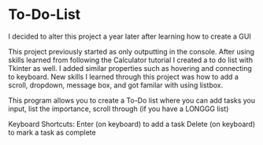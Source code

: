 # To-Do-List
I decided to alter this project a year later after learning how to create a GUI

This project previously started as only outputting in the console. After using skills learned from following the Calculator tutorial I created a to do list with Tkinter as well. I added similar properties such as hovering and connecting to keyboard.
New skills I learned through this project was how to add a scroll, dropdown, message box, and got familar with using listbox.

This program allows you to create a To-Do list where you can add tasks you input, list the importance, scroll through (if you have a LONGGG list)

Keyboard Shortcuts:
Enter (on keyboard) to add a task
Delete (on keyboard) to mark a task as complete
